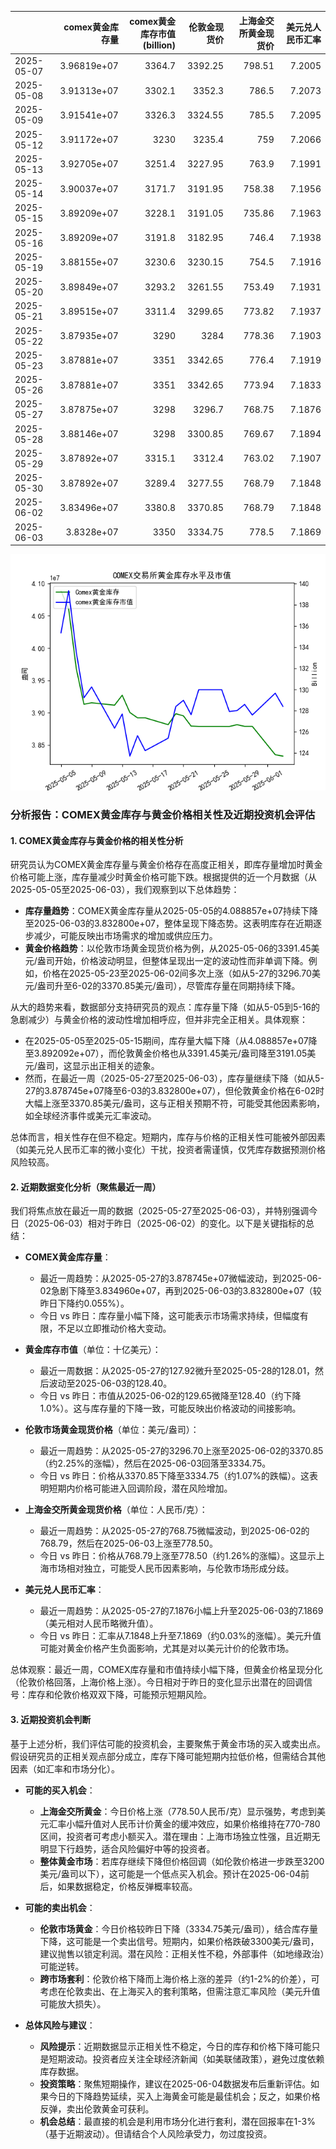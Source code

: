 |            |   comex黄金库存量 |   comex黄金库存市值(billion) |   伦敦金现货价 |   上海金交所黄金现货价 |   美元兑人民币汇率 |
|:-----------|------------------:|-----------------------------:|---------------:|-----------------------:|-------------------:|
| 2025-05-07 |       3.96819e+07 |                       3364.7 |        3392.25 |                 798.51 |             7.2005 |
| 2025-05-08 |       3.91313e+07 |                       3302.1 |        3352.3  |                 786.5  |             7.2073 |
| 2025-05-09 |       3.91541e+07 |                       3326.3 |        3324.55 |                 785.5  |             7.2095 |
| 2025-05-12 |       3.91172e+07 |                       3230   |        3235.4  |                 759    |             7.2066 |
| 2025-05-13 |       3.92705e+07 |                       3251.4 |        3227.95 |                 763.9  |             7.1991 |
| 2025-05-14 |       3.90037e+07 |                       3171.7 |        3191.95 |                 758.38 |             7.1956 |
| 2025-05-15 |       3.89209e+07 |                       3228.1 |        3191.05 |                 735.86 |             7.1963 |
| 2025-05-16 |       3.89209e+07 |                       3191.8 |        3182.95 |                 746.4  |             7.1938 |
| 2025-05-19 |       3.88155e+07 |                       3230.6 |        3230.15 |                 754.5  |             7.1916 |
| 2025-05-20 |       3.89849e+07 |                       3293.2 |        3261.55 |                 753.49 |             7.1931 |
| 2025-05-21 |       3.89515e+07 |                       3311.4 |        3299.65 |                 773.82 |             7.1937 |
| 2025-05-22 |       3.87935e+07 |                       3290   |        3284    |                 778.36 |             7.1903 |
| 2025-05-23 |       3.87881e+07 |                       3351   |        3342.65 |                 776.4  |             7.1919 |
| 2025-05-26 |       3.87881e+07 |                       3351   |        3342.65 |                 773.94 |             7.1833 |
| 2025-05-27 |       3.87875e+07 |                       3298   |        3296.7  |                 768.75 |             7.1876 |
| 2025-05-28 |       3.88146e+07 |                       3298   |        3300.85 |                 769.67 |             7.1894 |
| 2025-05-29 |       3.87892e+07 |                       3315.1 |        3312.4  |                 763.02 |             7.1907 |
| 2025-05-30 |       3.87892e+07 |                       3289.4 |        3277.55 |                 768.79 |             7.1848 |
| 2025-06-02 |       3.83496e+07 |                       3380.8 |        3370.85 |                 768.79 |             7.1848 |
| 2025-06-03 |       3.8328e+07  |                       3350   |        3334.75 |                 778.5  |             7.1869 |

![图](gold.png)

### 分析报告：COMEX黄金库存与黄金价格相关性及近期投资机会评估

#### 1. COMEX黄金库存与黄金价格的相关性分析
研究员认为COMEX黄金库存量与黄金价格存在高度正相关，即库存量增加时黄金价格可能上涨，库存量减少时黄金价格可能下跌。根据提供的近一个月数据（从2025-05-05至2025-06-03），我们观察到以下总体趋势：

- **库存量趋势**：COMEX黄金库存量从2025-05-05的4.088857e+07持续下降至2025-06-03的3.832800e+07，整体呈现下降态势。这表明库存在近期逐步减少，可能反映出市场需求的增加或供应压力。
- **黄金价格趋势**：以伦敦市场黄金现货价格为例，从2025-05-06的3391.45美元/盎司开始，价格波动明显，但整体呈现出一定的波动性而非单调下降。例如，价格在2025-05-23至2025-06-02间多次上涨（如从5-27的3296.70美元/盎司升至6-02的3370.85美元/盎司），尽管库存量在同期持续下降。

从大的趋势来看，数据部分支持研究员的观点：库存量下降（如从5-05到5-16的急剧减少）与黄金价格的波动性增加相呼应，但并非完全正相关。具体观察：
- 在2025-05-05至2025-05-15期间，库存量大幅下降（从4.088857e+07降至3.892092e+07），而伦敦黄金价格也从3391.45美元/盎司降至3191.05美元/盎司，这显示出正相关的迹象。
- 然而，在最近一周（2025-05-27至2025-06-03），库存量继续下降（如从5-27的3.878745e+07降至6-03的3.832800e+07），但伦敦黄金价格在6-02时大幅上涨至3370.85美元/盎司，这与正相关预期不符，可能受其他因素影响，如全球经济事件或美元汇率波动。

总体而言，相关性存在但不稳定。短期内，库存与价格的正相关性可能被外部因素（如美元兑人民币汇率的微小变化）干扰，投资者需谨慎，仅凭库存数据预测价格风险较高。

#### 2. 近期数据变化分析（聚焦最近一周）
我们将焦点放在最近一周的数据（2025-05-27至2025-06-03），并特别强调今日（2025-06-03）相对于昨日（2025-06-02）的变化。以下是关键指标的总结：

- **COMEX黄金库存量**：
  - 最近一周趋势：从2025-05-27的3.878745e+07微幅波动，到2025-06-02急剧下降至3.834960e+07，再到2025-06-03的3.832800e+07（较昨日下降约0.055%）。
  - 今日 vs 昨日：库存量小幅下降，这可能表示市场需求持续，但幅度有限，不足以立即推动价格大变动。

- **黄金库存市值**（单位：十亿美元）：
  - 最近一周数据：从2025-05-27的127.92微升至2025-05-28的128.01，然后波动至2025-06-03的128.40。
  - 今日 vs 昨日：市值从2025-06-02的129.65微降至128.40（约下降1.0%）。这与库存量的下降一致，可能反映出价格波动的间接影响。

- **伦敦市场黄金现货价格**（单位：美元/盎司）：
  - 最近一周趋势：从2025-05-27的3296.70上涨至2025-06-02的3370.85（约2.25%的涨幅），然后在2025-06-03回落至3334.75。
  - 今日 vs 昨日：价格从3370.85下降至3334.75（约1.07%的跌幅）。这表明短期内价格可能进入回调阶段，潜在风险增加。

- **上海金交所黄金现货价格**（单位：人民币/克）：
  - 最近一周趋势：从2025-05-27的768.75微幅波动，到2025-06-02的768.79，然后在2025-06-03上涨至778.50。
  - 今日 vs 昨日：价格从768.79上涨至778.50（约1.26%的涨幅）。这显示上海市场相对独立，可能受人民币因素影响，与伦敦市场形成分歧。

- **美元兑人民币汇率**：
  - 最近一周趋势：从2025-05-27的7.1876小幅上升至2025-06-03的7.1869（美元相对人民币略微升值）。
  - 今日 vs 昨日：汇率从7.1848上升至7.1869（约0.03%的涨幅）。美元升值可能对黄金价格产生负面影响，尤其是对以美元计价的伦敦市场。

总体观察：最近一周，COMEX库存量和市值持续小幅下降，但黄金价格呈现分化（伦敦价格回落，上海价格上涨）。今日相对于昨日的变化显示出潜在的回调信号：库存和伦敦价格双双下降，可能预示短期风险。

#### 3. 近期投资机会判断
基于上述分析，我们评估可能的投资机会，主要聚焦于黄金市场的买入或卖出点。假设研究员的正相关观点部分成立，库存下降可能短期内拉低价格，但需结合其他因素（如汇率和市场分化）。

- **可能的买入机会**：
  - **上海金交所黄金**：今日价格上涨（778.50人民币/克）显示强势，考虑到美元汇率小幅升值对人民币计价黄金的缓冲效应，如果价格维持在770-780区间，投资者可考虑小额买入。潜在理由：上海市场独立性强，且近期无明显下行趋势，适合风险偏好中等的投资者。
  - **整体黄金市场**：若库存继续下降但价格回调（如伦敦价格进一步跌至3200美元/盎司以下），这可能是一个低点买入机会。预计在2025-06-04前后，如果数据稳定，价格反弹概率较高。

- **可能的卖出机会**：
  - **伦敦市场黄金**：今日价格较昨日下降（3334.75美元/盎司），结合库存量下降，这可能是一个卖出信号。短期内，如果价格跌破3300美元/盎司，建议抛售以锁定利润。潜在风险：正相关性不稳，外部事件（如地缘政治）可能逆转。
  - **跨市场套利**：伦敦价格下降而上海价格上涨的差异（约1-2%的价差），可考虑在伦敦卖出、在上海买入的套利策略，但需注意汇率风险（美元升值可能放大损失）。

- **总体风险与建议**：
  - **风险提示**：近期数据显示正相关性不稳定，今日的库存和价格下降可能只是短期波动。投资者应关注全球经济新闻（如美联储政策），避免过度依赖库存数据。
  - **投资策略**：聚焦短期操作，建议在2025-06-04数据发布后重新评估。如果今日的下降趋势延续，买入上海黄金可能是最佳机会；反之，如果价格反弹，卖出伦敦黄金可获利。
  - **机会总结**：最直接的机会是利用市场分化进行套利，潜在回报率在1-3%（基于近期波动）。但请结合个人风险承受力，勿过度投资。